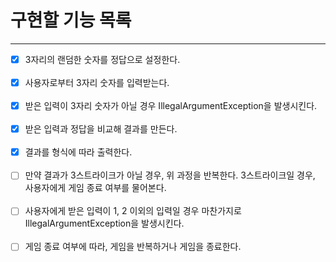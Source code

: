 구현할 기능 목록
==
---
- [X] 3자리의 랜덤한 숫자를 정답으로 설정한다.<br/><br/>
- [X] 사용자로부터 3자리 숫자를 입력받는다.<br/><br/>
- [X] 받은 입력이 3자리 숫자가 아닐 경우 IllegalArgumentException을 발생시킨다.<br/><br/>
- [X] 받은 입력과 정답을 비교해 결과를 만든다.<br/><br/>
- [X] 결과를 형식에 따라 출력한다.<br/><br/>
- [ ] 만약 결과가 3스트라이크가 아닐 경우, 위 과정을 반복한다. 3스트라이크일 경우, 사용자에게 게임 종료 여부를 물어본다.<br/><br/>
- [ ] 사용자에게 받은 입력이 1, 2 이외의 입력일 경우 마찬가지로 IllegalArgumentException을 발생시킨다. <br/><br/>
- [ ] 게임 종료 여부에 따라, 게임을 반복하거나 게임을 종료한다.<br/><br/>
